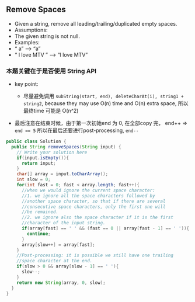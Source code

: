 ## Remove Spaces


- Given a string, remove all leading/trailing/duplicated empty spaces.
- Assumptions:
- The given string is not null.
- Examples:
- “  a” --> “a”
- “   I     love MTV ” --> “I love MTV”


### 本题关键在于是否使用 String API

- key point:
  - 尽量避免调用 `subString(start, end), deleteCharAt(i), string1 + string2`, because they
    may use O(n) time and O(n) extra space, 所以最终time 可能是 O(n^2) 

- 最后注意在结束时候，由于第一次初始end 为 0, 在全部copy 完， end++ => `end == 5`
  所以在最后还要进行post-processing, `end--`

```java
public class Solution {
  public String removeSpaces(String input) {
    // Write your solution here
    if(input.isEmpty()){
      return input;
    }
    char[] array = input.toCharArray();
    int slow = 0;
    for(int fast = 0; fast < array.length; fast++){
      //when we would ignore the current space character:
      //1. we ignore all the space characters followed by 
      //another space character, so that if there are several
      //consecutive space characters, only the first one will
      //be remained.
      //2. we ignore also the space character if it is the first
      //character of the input string.
      if(array[fast] == ' ' && (fast == 0 || array[fast - 1] == ' ')){
        continue;
      }
      array[slow++] = array[fast];
    }
    //Post-processing: it is possible we still have one trailing
    //space character at the end.
    if(slow > 0 && array[slow - 1] == ' '){
      slow--;
    }
    return new String(array, 0, slow);
  }
}
```